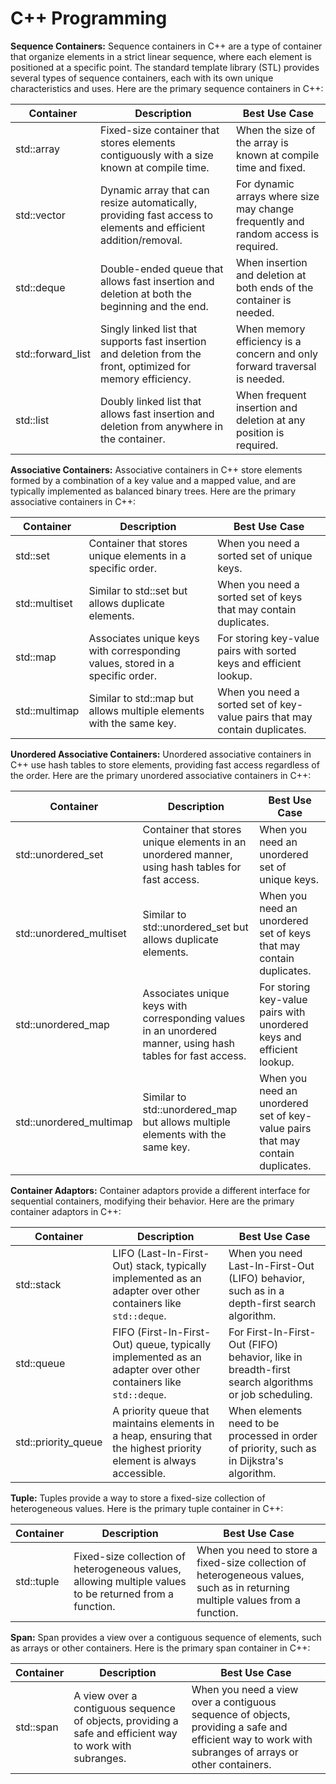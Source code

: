 # C++ Programming

**Sequence Containers:**
Sequence containers in C++ are a type of container that organize elements in a strict linear sequence, where each element is positioned at a specific point. The standard template library (STL) provides several types of sequence containers, each with its own unique characteristics and uses. Here are the primary sequence containers in C++:

| Container         | Description                                                  | Best Use Case                                                |
| ----------------- | ------------------------------------------------------------ | ------------------------------------------------------------ |
| std::array        | Fixed-size container that stores elements contiguously with a size known at compile time. | When the size of the array is known at compile time and fixed. |
| std::vector       | Dynamic array that can resize automatically, providing fast access to elements and efficient addition/removal. | For dynamic arrays where size may change frequently and random access is required. |
| std::deque        | Double-ended queue that allows fast insertion and deletion at both the beginning and the end. | When insertion and deletion at both ends of the container is needed. |
| std::forward_list | Singly linked list that supports fast insertion and deletion from the front, optimized for memory efficiency. | When memory efficiency is a concern and only forward traversal is needed. |
| std::list         | Doubly linked list that allows fast insertion and deletion from anywhere in the container. | When frequent insertion and deletion at any position is required. |



**Associative Containers:**
Associative containers in C++ store elements formed by a combination of a key value and a mapped value, and are typically implemented as balanced binary trees. Here are the primary associative containers in C++:

| Container     | Description                                                  | Best Use Case                                                |
| ------------- | ------------------------------------------------------------ | ------------------------------------------------------------ |
| std::set      | Container that stores unique elements in a specific order.   | When you need a sorted set of unique keys.                   |
| std::multiset | Similar to std::set but allows duplicate elements.           | When you need a sorted set of keys that may contain duplicates. |
| std::map      | Associates unique keys with corresponding values, stored in a specific order. | For storing key-value pairs with sorted keys and efficient lookup. |
| std::multimap | Similar to std::map but allows multiple elements with the same key. | When you need a sorted set of key-value pairs that may contain duplicates. |



**Unordered Associative Containers:**
Unordered associative containers in C++ use hash tables to store elements, providing fast access regardless of the order. Here are the primary unordered associative containers in C++:

| Container               | Description                                                  | Best Use Case                                                |
| ----------------------- | ------------------------------------------------------------ | ------------------------------------------------------------ |
| std::unordered_set      | Container that stores unique elements in an unordered manner, using hash tables for fast access. | When you need an unordered set of unique keys.               |
| std::unordered_multiset | Similar to std::unordered_set but allows duplicate elements. | When you need an unordered set of keys that may contain duplicates. |
| std::unordered_map      | Associates unique keys with corresponding values in an unordered manner, using hash tables for fast access. | For storing key-value pairs with unordered keys and efficient lookup. |
| std::unordered_multimap | Similar to std::unordered_map but allows multiple elements with the same key. | When you need an unordered set of key-value pairs that may contain duplicates. |



**Container Adaptors:**
Container adaptors provide a different interface for sequential containers, modifying their behavior. Here are the primary container adaptors in C++:

| Container           | Description                                                  | Best Use Case                                                |
| ------------------- | ------------------------------------------------------------ | ------------------------------------------------------------ |
| std::stack          | LIFO (Last-In-First-Out) stack, typically implemented as an adapter over other containers like `std::deque`. | When you need Last-In-First-Out (LIFO) behavior, such as in a depth-first search algorithm. |
| std::queue          | FIFO (First-In-First-Out) queue, typically implemented as an adapter over other containers like `std::deque`. | For First-In-First-Out (FIFO) behavior, like in breadth-first search algorithms or job scheduling. |
| std::priority_queue | A priority queue that maintains elements in a heap, ensuring that the highest priority element is always accessible. | When elements need to be processed in order of priority, such as in Dijkstra's algorithm. |



**Tuple:**
Tuples provide a way to store a fixed-size collection of heterogeneous values. Here is the primary tuple container in C++:

| Container  | Description                                                  | Best Use Case                                                |
| ---------- | ------------------------------------------------------------ | ------------------------------------------------------------ |
| std::tuple | Fixed-size collection of heterogeneous values, allowing multiple values to be returned from a function. | When you need to store a fixed-size collection of heterogeneous values, such as in returning multiple values from a function. |



**Span:**
Span provides a view over a contiguous sequence of elements, such as arrays or other containers. Here is the primary span container in C++:

| Container | Description                                                  | Best Use Case                                                |
| --------- | ------------------------------------------------------------ | ------------------------------------------------------------ |
| std::span | A view over a contiguous sequence of objects, providing a safe and efficient way to work with subranges. | When you need a view over a contiguous sequence of objects, providing a safe and efficient way to work with subranges of arrays or other containers. |